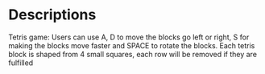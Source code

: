 # Descriptions
Tetris game: Users can use A, D to move the blocks go left or right, S for making the blocks move faster and SPACE to rotate the blocks. Each tetris block is shaped from 4 small squares, each row will be removed if they are fulfilled

